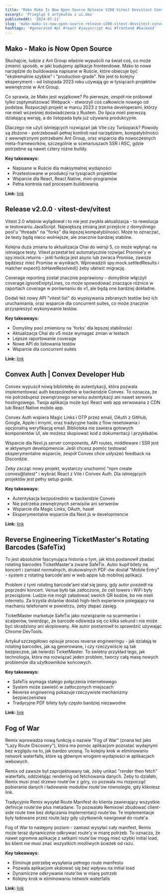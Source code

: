 ```yaml
---
title: 'Mako Mako Is Now Open Source Release V200 Vitest Devvitest Convex Auth Convex Developer Hub'
excerpt: 'Przegląd 5 artykułów z ui.dev'
publishedAt: '2024-07-11'
slug: 'mako-mako-is-now-open-source-release-v200-vitest-devvitest-convex-auth-convex-developer-hub'
hashtags: '#generated #pl #react #javascript #ai #frontend #backend'
---
```


## Mako - Mako is Now Open Source

Słuchajcie, ludzie z Ant Group właśnie wypuścili na świat coś, co może zmienić sposób, w jaki budujemy aplikacje frontendowe. Mako to nowe narzędzie do buildowania napisane w Ruście, które obiecuje być "ekstremalnie szybkie" i "production-grade". Nie jest to kolejny eksperyment - od listopada 2023 roku używają go w tysiącach projektów wewnętrznie w Ant Group.

Co sprawia, że Mako jest wyjątkowe? Po pierwsze, zespół nie próbował tylko zoptymalizować Webpack - stworzyli coś całkowicie nowego od podstaw. Rozpoczęli projekt w marcu 2023 z trzema developerami, którzy nie mieli wcześniej doświadczenia z Rustem. Do lipca mieli pierwszą działającą wersję, a do listopada była już używana produkcyjnie.

Dlaczego nie użyli istniejących rozwiązań jak Vite czy Turbopack? Powody są złożone - potrzebowali pełnej kontroli nad narzędziem, kompatybilności z wewnętrznymi potrzebami Ant Group, oraz wsparcia dla nowoczesnych meta-frameworków, szczególnie w scenariuszach SSR i RSC, gdzie potrzebne są nawet cztery różne buildy.

**Key takeaways:**
- Napisane w Ruście dla maksymalnej wydajności
- Przetestowane w produkcji na tysiącach projektów
- Wsparcie dla React, React Native, mini-programów
- Pełna kontrola nad procesem buildowania

**Link:** [link](https://makojs.dev/blog/mako-open-sourced)

## Release v2.0.0 · vitest-dev/vitest

Vitest 2.0 właśnie wylądował i to nie jest zwykła aktualizacja - to rewolucja w testowaniu JavaScript. Największą zmianą jest przejście z domyślnego pool'u "threads" na "forks" dla lepszej kompatybilności. Może to oznaczać, że testy będą nieco wolniejsze, ale znacznie bardziej stabilne.

Kolejna duża zmiana to aktualizacja Chai do wersji 5, co może wpłynąć na istniejące testy. Vitest przestał też automatycznie rozwijać Promise'y w spy.mock.returns - jeśli funkcja jest async lub zwraca Promise, zawsze będziesz mieć Promise w wynikach. Wprowadzili spy.mock.settledResults i matcher expect().toHaveResolved() żeby ułatwić migrację.

Coverage reporting został znacznie poprawiony - domyślnie włączyli coverage.ignoreEmptyLines, co może spowodować znaczące różnice w raportach coverage w porównaniu do v1, ale będą one bardziej dokładne.

Dodali też nowy API "vitest list" do wypisywania zebranych testów bez ich uruchamiania, oraz wsparcie dla concurrent suites, co może znacznie przyspieszyć wykonywanie testów.

**Key takeaways:**
- Domyślny pool zmieniony na 'forks' dla lepszej stabilności
- Aktualizacja Chai do v5 może wymagać zmian w testach
- Lepsze raportowanie coverage
- Nowe API do listowania testów
- Wsparcie dla concurrent suites

**Link:** [link](https://github.com/vitest-dev/vitest/releases/tag/v2.0.0)

## Convex Auth | Convex Developer Hub

Convex wypuścił nową bibliotekę do autentykacji, która pozwala implementować auth bezpośrednio w backendzie Convex. To oznacza, że nie potrzebujesz zewnętrznego serwisu autentykacji ani nawet serwera hostingowego. Twoja aplikacja może być React web app serwowana z CDN lub React Native mobile app.

Convex Auth wspiera Magic Links i OTP przez email, OAuth z GitHub, Google, Apple i innymi, oraz tradycyjne hasła z flow resetowania i opcjonalną weryfikacją email. Biblioteka nie zawiera gotowych komponentów UI, ale możesz skopiować kod z dokumentacji i przykładów.

Wsparcie dla Next.js server components, API routes, middleware i SSR jest w aktywnym developmencie. Jeśli chcesz pomóc testować eksperymentalne wsparcie, zespół Convex chce usłyszeć feedback na Discordzie.

Żeby zacząć nowy projekt, wystarczy uruchomić "npm create convex@latest" i wybrać React z Vite i Convex Auth. Dla istniejących projektów jest pełny setup guide.

**Key takeaways:**
- Autentykacja bezpośrednio w backendzie Convex
- Nie potrzeba zewnętrznych serwisów ani serwerów
- Wsparcie dla Magic Links, OAuth, haseł
- Eksperymentalne wsparcie dla Next.js w developmencie

**Link:** [link](https://docs.convex.dev/auth/convex-auth)

## Reverse Engineering TicketMaster's Rotating Barcodes (SafeTix)

To jest absolutnie fascynująca historia o tym, jak ktoś postanowił zbadać rotating barcodes TicketMaster'a zwane SafeTix. Autor kupił bilety na koncert i zamiast normalnych, drukowalnych PDF-ów dostał "Mobile Entry" - system z rotating barcode'ami w web appie lub mobilnej aplikacji.

Problem z tymi rotating barcode'ami stał się jasny, gdy autor poszedł na poprzedni koncert. Venue było tak zatłoczone, że cell towers i WiFi były przeciążone. Ludzie nie mogli załadować swoich QR kodów, bo nie mieli internetu. Za trzysta dolarów dostali high-tech experience polegający na machaniu telefonami w powietrzu, żeby złapać zasięg.

TicketMaster marketuje SafeTix jako rozwiązanie na scammerów i scalperów, twierdząc, że barcode odświeża się co kilka sekund i nie może być skradziony ani skopiowany. Ale autor postanowił to sprawdzić używając Chrome DevTools.

Artykuł szczegółowo opisuje proces reverse engineeringu - jak działają te rotating barcodes, jak są generowane, i czy rzeczywiście są tak bezpieczne, jak twierdzi TicketMaster. To świetny przykład tego, jak technologia, która ma rozwiązać jeden problem, tworzy całą masę nowych problemów dla użytkowników końcowych.

**Key takeaways:**
- SafeTix wymaga stałego połączenia internetowego
- System może zawieść w zatłoczonych miejscach
- Reverse engineering pokazuje rzeczywiste mechanizmy bezpieczeństwa
- Tradycyjne PDF bilety były często bardziej niezawodne

**Link:** [link](https://conduition.io/coding/ticketmaster/)

## Fog of War

Remix wprowadza nową funkcję o nazwie "Fog of War" (znana też jako "Lazy Route Discovery"), która ma pomóc aplikacjom pozostać wydajnymi bez względu na to, jak bardzo urosną. To kolejny krok w eliminowaniu network waterfalls, które są głównym wrogiem wydajności w aplikacjach webowych.

Remix od zawsze był zaprojektowany tak, żeby unikać "render then fetch" waterfalls, oddzielając rendering od fetchowania danych. Żeby to działało, Remix musi znać drzewo route'ów z góry, co pozwala mu rozpocząć pobieranie danych i ładowanie modułów route'ów równolegle, gdy klikniesz link.

Tradycyjnie Remix wysyłał Route Manifest do klienta zawierający wszystkie definicje route'ów plus metadane. To pozwalało Remixowi zbudować client-side route tree bez dołączania implementacji route'ów. Te implementacje były ładowane przez route.lazy gdy użytkownik nawigował do route'a.

Fog of War to następny poziom - zamiast wysyłać cały manifest, Remix może teraz dynamicznie odkrywać route'y w miarę potrzeb. To oznacza, że nawet ogromne aplikacje z setkami route'ów mogą mieć szybki initial load, bo klient nie musi znać wszystkich możliwych ścieżek od razu.

**Key takeaways:**
- Eliminuje potrzebę wysyłania pełnego route manifestu
- Pozwala aplikacjom skalować się bez wpływu na initial load
- Dynamiczne odkrywanie route'ów w miarę potrzeb
- Kolejny krok w eliminowaniu network waterfalls

**Link:** [link](https://remix.run/blog/fog-of-war)